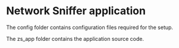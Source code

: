 # Network Sniffer application 
The 	config 	folder contains configuration files required for the setup.


The 	zs_app	folder contains the application source code.
